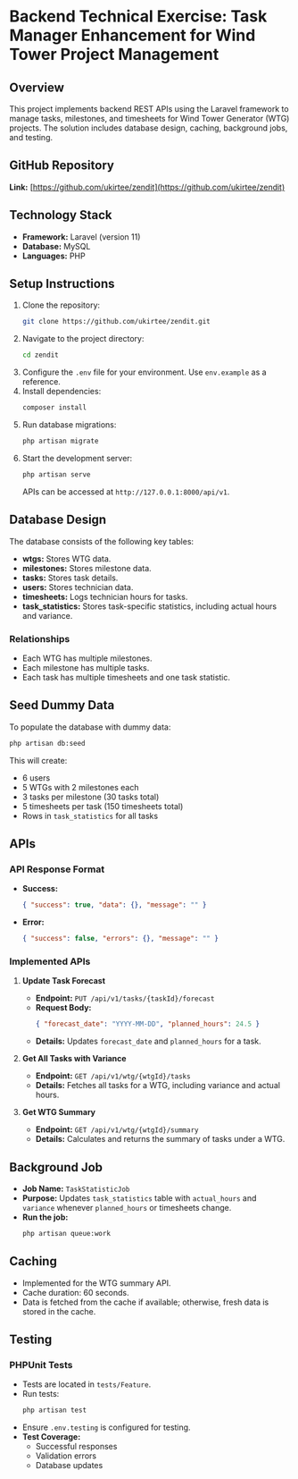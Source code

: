# Backend Technical Exercise: Task Manager Enhancement for Wind Tower Project Management

## Overview
This project implements backend REST APIs using the Laravel framework to manage tasks, milestones, and timesheets for Wind Tower Generator (WTG) projects. The solution includes database design, caching, background jobs, and testing.

## GitHub Repository
**Link:** [https://github.com/ukirtee/zendit](https://github.com/ukirtee/zendit)

## Technology Stack
- **Framework:** Laravel (version 11)
- **Database:** MySQL
- **Languages:** PHP

## Setup Instructions
1. Clone the repository:
   ```bash
   git clone https://github.com/ukirtee/zendit.git
   ```
2. Navigate to the project directory:
   ```bash
   cd zendit
   ```
3. Configure the `.env` file for your environment. Use `env.example` as a reference.
4. Install dependencies:
   ```bash
   composer install
   ```
5. Run database migrations:
   ```bash
   php artisan migrate
   ```
6. Start the development server:
   ```bash
   php artisan serve
   ```
   APIs can be accessed at `http://127.0.0.1:8000/api/v1`.

## Database Design
The database consists of the following key tables:
- **wtgs:** Stores WTG data.
- **milestones:** Stores milestone data.
- **tasks:** Stores task details.
- **users:** Stores technician data.
- **timesheets:** Logs technician hours for tasks.
- **task_statistics:** Stores task-specific statistics, including actual hours and variance.

### Relationships
- Each WTG has multiple milestones.
- Each milestone has multiple tasks.
- Each task has multiple timesheets and one task statistic.

## Seed Dummy Data
To populate the database with dummy data:
```bash
php artisan db:seed
```
This will create:
- 6 users
- 5 WTGs with 2 milestones each
- 3 tasks per milestone (30 tasks total)
- 5 timesheets per task (150 timesheets total)
- Rows in `task_statistics` for all tasks

## APIs
### API Response Format
- **Success:**
  ```json
  { "success": true, "data": {}, "message": "" }
  ```
- **Error:**
  ```json
  { "success": false, "errors": {}, "message": "" }
  ```

### Implemented APIs
1. **Update Task Forecast**
   - **Endpoint:** `PUT /api/v1/tasks/{taskId}/forecast`
   - **Request Body:**
     ```json
     { "forecast_date": "YYYY-MM-DD", "planned_hours": 24.5 }
     ```
   - **Details:** Updates `forecast_date` and `planned_hours` for a task.

2. **Get All Tasks with Variance**
   - **Endpoint:** `GET /api/v1/wtg/{wtgId}/tasks`
   - **Details:** Fetches all tasks for a WTG, including variance and actual hours.

3. **Get WTG Summary**
   - **Endpoint:** `GET /api/v1/wtg/{wtgId}/summary`
   - **Details:** Calculates and returns the summary of tasks under a WTG.

## Background Job
- **Job Name:** `TaskStatisticJob`
- **Purpose:** Updates `task_statistics` table with `actual_hours` and `variance` whenever `planned_hours` or timesheets change.
- **Run the job:**
  ```bash
  php artisan queue:work
  ```

## Caching
- Implemented for the WTG summary API.
- Cache duration: 60 seconds.
- Data is fetched from the cache if available; otherwise, fresh data is stored in the cache.

## Testing
### PHPUnit Tests
- Tests are located in `tests/Feature`.
- Run tests:
  ```bash
  php artisan test
  ```
- Ensure `.env.testing` is configured for testing.
- **Test Coverage:**
  - Successful responses
  - Validation errors
  - Database updates



